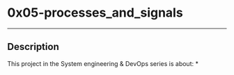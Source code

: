 # 0x05-processes_and_signals
---
## Description

This project in the System engineering & DevOps series is about:
*